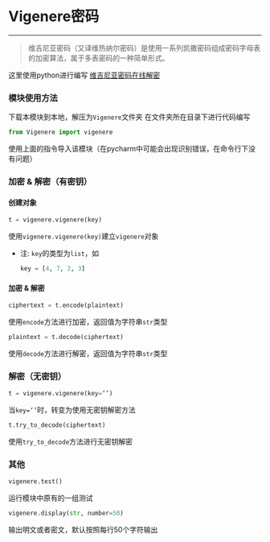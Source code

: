 # __Vigenere密码__

---

> 维吉尼亚密码（又译维热纳尔密码）是使用一系列凯撒密码组成密码字母表的加密算法，属于多表密码的一种简单形式。

这里使用python进行编写
[维吉尼亚密码在线解密](https://www.kidclark.com/vigener/)

### __模块使用方法__

下载本模块到本地，解压为``Vigenere``文件夹
在文件夹所在目录下进行代码编写

```python
from Vigenere import vigenere
```

使用上面的指令导入该模块（在pycharm中可能会出现识别错误，在命令行下没有问题）

### __加密 & 解密（有密钥）__

#### __创建对象__

```python
t = vigenere.vigenere(key)
```

使用``vigenere.vigenere(key)``建立``vigenere``对象

+ 注: ``key``的类型为``list``，如
  
  ```python
  key = [4, 7, 2, 3]
  ```

#### __加密 & 解密__

```python
ciphertext = t.encode(plaintext)
```

使用``encode``方法进行加密，返回值为字符串``str``类型

```python
plaintext = t.decode(ciphertext)
```

使用``decode``方法进行解密，返回值为字符串``str``类型

### __解密（无密钥）__

```python
t = vigenere.vigenere(key=‘’)
```

当``key=‘’``时，转变为使用无密钥解密方法

```python
t.try_to_decode(ciphertext)
```

使用``try_to_decode``方法进行无密钥解密

### __其他__

```python
vigenere.test()
```

运行模块中原有的一组测试

```python
vigenere.display(str, number=50)
```

输出明文或者密文，默认按照每行50个字符输出
